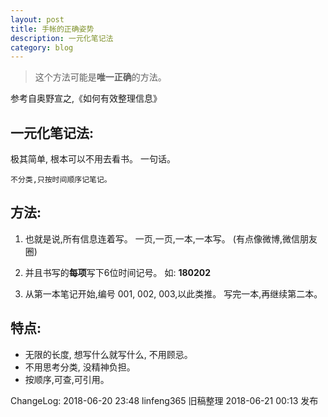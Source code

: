 ```yaml
---
layout: post
title: 手帐的正确姿势
description: 一元化笔记法
category: blog
---
```



>这个方法可能是**唯一正确**的方法。

参考自奥野宣之,《如何有效整理信息》 

## 一元化笔记法:
 
极其简单,
根本可以不用去看书。
一句话。

	不分类,只按时间顺序记笔记。

## 方法:

1. 也就是说,所有信息连着写。
一页,一页,一本,一本写。
(有点像微博,微信朋友圈)

2. 并且书写的**每项**写下6位时间记号。
如: **180202**

3. 从第一本笔记开始,编号 001, 002, 003,以此类推。
写完一本,再继续第二本。  

## 特点:
* 无限的长度, 想写什么就写什么, 不用顾忌。
* 不用思考分类, 没精神负担。
* 按顺序,可查,可引用。
  
ChangeLog:
2018-06-20 23:48 linfeng365 旧稿整理
2018-06-21 00:13 发布